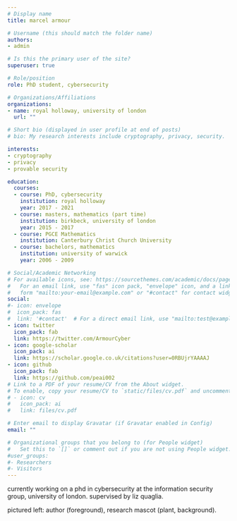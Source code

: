 ```yaml
---
# Display name
title: marcel armour

# Username (this should match the folder name)
authors:
- admin

# Is this the primary user of the site?
superuser: true

# Role/position
role: PhD student, cybersecurity

# Organizations/Affiliations
organizations:
- name: royal holloway, university of london
  url: ""

# Short bio (displayed in user profile at end of posts)
# bio: My research interests include cryptography, privacy, security.

interests:
- cryptography
- privacy
- provable security

education:
  courses:
  - course: PhD, cybersecurity
    institution: royal holloway
    year: 2017 - 2021
  - course: masters, mathematics (part time)
    institution: birkbeck, university of london
    year: 2015 - 2017
  - course: PGCE Mathematics
    institution: Canterbury Christ Church University
  - course: bachelors, mathematics
    institution: university of warwick
    year: 2006 - 2009

# Social/Academic Networking
# For available icons, see: https://sourcethemes.com/academic/docs/page-builder/#icons
#   For an email link, use "fas" icon pack, "envelope" icon, and a link in the
#   form "mailto:your-email@example.com" or "#contact" for contact widget.
social:
#- icon: envelope
#  icon_pack: fas
#  link: '#contact'  # For a direct email link, use "mailto:test@example.org".
- icon: twitter
  icon_pack: fab
  link: https://twitter.com/ArmourCyber
- icon: google-scholar
  icon_pack: ai
  link: https://scholar.google.co.uk/citations?user=0RBUjrYAAAAJ
- icon: github
  icon_pack: fab
  link: https://github.com/peai002
# Link to a PDF of your resume/CV from the About widget.
# To enable, copy your resume/CV to `static/files/cv.pdf` and uncomment the lines below.
# - icon: cv
#   icon_pack: ai
#   link: files/cv.pdf

# Enter email to display Gravatar (if Gravatar enabled in Config)
email: ""

# Organizational groups that you belong to (for People widget)
#   Set this to `[]` or comment out if you are not using People widget.
#user_groups:
#- Researchers
#- Visitors
---
```


currently working on a phd in cybersecurity at the information security group, university of london. supervised by liz quaglia.

pictured left: author (foreground), research mascot (plant, background).